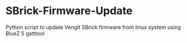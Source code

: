 # SBrick-Firmware-Update
Python script to update Vengit SBrick firmware from linux system using BlueZ 5 gatttool
